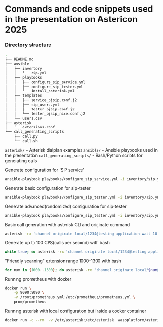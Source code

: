 # Commands and code snippets used in the presentation on Astericon 2025
### Directory structure
```bash
.
├── README.md
├── ansible
│   ├── inventory
│   │   └── sip.yml
│   ├── playbooks
│   │   ├── configure_sip_service.yml
│   │   ├── configure_sip_tester.yml
│   │   └── install_asterisk.yml
│   ├── templates
│   │   ├── service_pjsip.conf.j2
│   │   ├── sip_users.yml
│   │   ├── tester_pjsip.conf.j2
│   │   └── tester_pjsip_nice.conf.j2
│   └── users.csv
├── asterisk
│   └── extensions.conf
└── call_generating_scripts
    ├── call.py
    └── call.sh
```

`asterisk/` - Asterisk dialplan examples
`ansible/` - Ansible playbooks used in the presentation
`call_generating_scripts/` - Bash/Python scripts for generating calls


Generate configuration for 'SIP service'
```bash
ansible-playbook playbooks/configure_sip_service.yml -i inventory/sip.yml
```

Generate basic configuration for sip-tester
```bash
ansible-playbook playbooks/configure_sip_tester.yml -i inventory/sip.yml -e nice=1
```

Generate advanced(randomized) configuration for sip-tester
```bash
ansible-playbook playbooks/configure_sip_tester.yml -i inventory/sip.yml
```

Basic call generation with asterisk CLI and originate command
```bash
asterisk -rx 'channel originate local/1234@testing application wait 10'
```

Generate up to 100 CPS(calls per second) with bash
```bash
while true; do asterisk -rx 'channel originate local/1234@testing application wait 10'; sleep 0.01; done
```

"Friendly scanning" extension range 1000-1300 with bash
```bash
for num in {1000..1300}; do asterisk -rx "channel originate local/$num@testing application wait 10"; sleep 0.01 ; done
```

Running prometheus  with docker
```bash
docker run \
    -p 9090:9090 \
    -v /root/prometheus.yml:/etc/prometheus/prometheus.yml \
    prom/prometheus
```

Running asterisk with local configuration but inside a docker container
```bash
docker run -d --rm  -v /etc/asterisk:/etc/asterisk  wazoplatform/asterisk:latest
```

